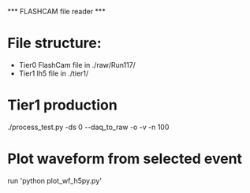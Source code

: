 *** FLASHCAM file reader ***

# File structure:
- Tier0 FlashCam file in ./raw/Run117/
- Tier1 lh5 file      in ./tier1/

# Tier1 production
./process_test.py -ds 0 --daq_to_raw -o -v -n 100

# Plot waveform from selected event
run 'python plot_wf_h5py.py'
